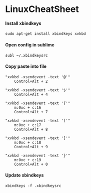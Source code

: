 # LinuxCheatSheet

#### Install xbindkeys
```
sudo apt-get install xbindkeys xvkbd
```
  
#### Open config in sublime
```
subl ~/.xbindkeysrc
```
  
#### Copy paste into file
```
"xvkbd -xsendevent -text '@'"
    Control+Alt + 2

"xvkbd -xsendevent -text '$'"
    Control+Alt + 4

"xvkbd -xsendevent -text '{'"
    m:0xc + c:16
    Control+Alt + 7

"xvkbd -xsendevent -text '['"
    m:0xc + c:17
    Control+Alt + 8

"xvkbd -xsendevent -text ']'"
    m:0xc + c:18
    Control+Alt + 9

"xvkbd -xsendevent -text '}'"
    m:0xc + c:19
    Control+Alt + 0
```

#### Update xbindkeys
```
xbindkeys -f .xbindkeysrc 
```
